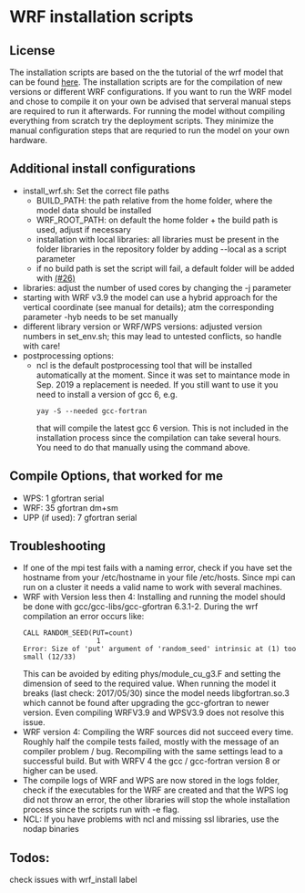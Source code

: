 # WRF installation scripts

## License
The installation scripts are based on the the tutorial of the wrf model that can be found
[here](http://www2.mmm.ucar.edu/wrf/OnLineTutorial/compilation_tutorial.php).
The installation scripts are for the compilation of new versions or different WRF configurations.
If you want to run the WRF model and chose to compile it on your own be advised that serveral manual steps are required to run it afterwards.
For running the model without compiling everything from scratch try the deployment scripts. They minimize the manual configuration steps that
are requried to run the model on your own hardware.

## Additional install configurations
* install_wrf.sh: Set the correct file paths
  - BUILD_PATH: the path relative from the home folder, where the model data
    should be installed
  - WRF_ROOT_PATH: on default the home folder + the build path is used, adjust if necessary
  - installation with local libraries: all libraries must be present in the folder libraries in the repository folder
    by adding --local as a script parameter
  - if no build path is set the script will fail, a default folder will be added with [(#26)](https://github.com/SettRaziel/wrf_archlinux/issues/26)
* libraries: adjust the number of used cores by changing the -j parameter
* starting with WRF v3.9 the model can use a hybrid approach for the vertical coordinate
  (see manual for details); atm the corresponding parameter -hyb needs to be set manually
* different library version or WRF/WPS versions: adjusted version numbers in set_env.sh; this may lead to untested conflicts, so handle with care!
* postprocessing options:
  - ncl is the default postprocessing tool that will be installed automatically at the moment. Since it was set to maintance mode in Sep. 2019 a
    replacement is needed. If you still want to use it you need to install a version of gcc 6, e.g. 
    ```
    yay -S --needed gcc-fortran 
    ```
    that will compile the latest gcc 6 version. This is not included in the installation process since the compilation can take several hours. You need to do that
    manually using the command above.

## Compile Options, that worked for me
* WPS: 1 gfortran serial
* WRF: 35 gfortran dm+sm
* UPP (if used): 7 gfortran serial

## Troubleshooting
* If one of the mpi test fails with a naming error, check if you have set the
hostname from your /etc/hostname in your file /etc/hosts. Since mpi can run
on a cluster it needs a valid name to work with several machines.
* WRF with Version less then 4: Installing and running the model should be done with 
  gcc/gcc-libs/gcc-gfortran 6.3.1-2. During the wrf compilation an error occurs like:
   ```
   CALL RANDOM_SEED(PUT=count)
                     1
   Error: Size of 'put' argument of 'random_seed' intrinsic at (1) too small (12/33)
    ```
    This can be avoided by editing phys/module_cu_g3.F and setting the dimension of seed
    to the required value.
    When running the model it breaks (last check: 2017/05/30) since the model needs libgfortran.so.3
    which cannot be found after upgrading the gcc-gfortran to newer version. Even compiling WRFV3.9 and
    WPSV3.9 does not resolve this issue.
* WRF version 4: Compiling the WRF sources did not succeed every time. Roughly half the compile tests failed, mostly with
  the message of an compiler problem / bug. Recompiling with the same settings lead to a successful build. But with WRFV 4
  the gcc / gcc-fortran version 8 or higher can be used.
* The compile logs of WRF and WPS are now stored in the logs folder, check if the executables for the WRF are created and that the WPS
  log did not throw an error, the other libraries will stop the whole installation process since the scripts run with -e flag.
* NCL: If you have problems with ncl and missing ssl libraries, use the nodap binaries

## Todos:
check issues with wrf_install label

